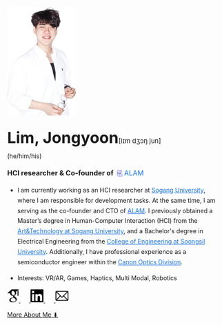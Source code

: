 <!-- markdownlint-disable first-line-h1 -->

<style>
  /* Default line spacing for larger screens */
  p {
    line-height: 1.7 !important;
  }

  /* Adjust line spacing for mobile devices */
  @media screen and (max-width: 600px) {
    p {
      line-height: 1.3 !important;
    }
  }
</style>

<img src="images/me3.png" width="160px" alt="LJY"><br/>

<span style="font-size: 36px;"> <strong>Lim, Jongyoon</strong></span><span style="font-size: 15px;">[lɪm dʒɔŋ jun]</span>
<br>(he/him/his)<br>

<span style="font-size: 16px;"><strong>HCI researcher & Co-founder of&nbsp;</strong><a href="http://www.alamvr.com/" style="text-decoration:none; color:#1a73e8;">
  <img src="icons/ALAMBlue.png" alt="ALAM" style="height:15px; vertical-align:-2px;"/>
  <span style="font-size:16px; color:#1a73e8;">ALAM</span>
</a></span>

- <p>I am currently working as an HCI researcher at <a href="http://creative.sogang.ac.kr" style="color:#1a73e8;">Sogang University</a>, where I am responsible for development tasks. At the same time, I am serving as the co-founder and CTO of <a href="http://www.alamvr.com/" style="color:#1a73e8;">ALAM</a>. I previously obtained a Master’s degree in Human-Computer Interaction (HCI) from the <a href="http://creative.sogang.ac.kr" style="color:#1a73e8;">Art&Technology at Sogang University</a>, and a Bachelor's degree in Electrical Engineering from the <a href="https://eng.ssu.ac.kr" style="color:#1a73e8;">College of Engineering at Soongsil University</a>. Additionally, I have professional experience as a semiconductor engineer within the <a href="https://global.canon/en/product/indtech/semicon/" style="color:#1a73e8;">Canon Optics Division</a>.
</p>

- <p style="font-size: 14px;">Interests: VR/AR, Games, Haptics, Multi Modal, Robotics</p>

<a href="https://scholar.google.co.kr/citations?user=5JElU_AAAAAJ&hl=en&oi=sra">
    <img src="icons/GS2.png" alt="GoogleScholar" height="30">
</a>&nbsp;&nbsp;&nbsp;&nbsp;&nbsp;<a href="https://www.linkedin.com/in/jongyoon-lim-b28421210/">
    <img src="icons/Linkedin2.png" alt="linkedin" height="30">
</a>&nbsp;&nbsp;&nbsp;&nbsp;&nbsp;<a href="mailto:limjy.kor@gmail.com">
    <img src="icons/mailpng.png" alt="mail" height="30">
</a>

[More About Me ⬇](#publications)


<!-- ![color](#f0f0f0) -->

<!-- ![](/_media/icon.svg) -->

